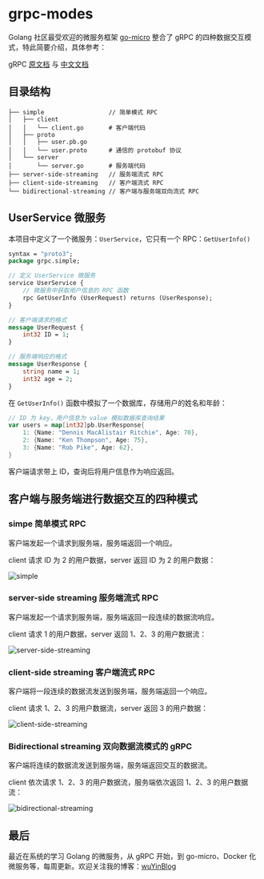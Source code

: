 # grpc-modes

Golang 社区最受欢迎的微服务框架 [go-micro](https://github.com/micro/go-micro) 整合了 gRPC 的四种数据交互模式，特此简要介绍，具体参考：

gRPC [原文档](https://grpc.io/docs/tutorials/basic/go.html) 与 [中文文档](https://doc.oschina.net/grpc)



## 目录结构

```
├── simple					// 简单模式 RPC
│   ├── client	
│   │   └── client.go		# 客户端代码
│   ├── proto			
│   │   ├── user.pb.go	
│   │   └── user.proto		# 通信的 protobuf 协议
│   └── server
│       └── server.go		# 服务端代码
├── server-side-streaming	// 服务端流式 RPC 
├── client-side-streaming	// 客户端流式 RPC 
└── bidirectional-streaming	// 客户端与服务端双向流式 RPC
```



## UserService 微服务

本项目中定义了一个微服务：`UserService`，它只有一个 RPC：`GetUserInfo()`

```protobuf
syntax = "proto3";
package grpc.simple;

// 定义 UserService 微服务
service UserService {
    // 微服务中获取用户信息的 RPC 函数
    rpc GetUserInfo (UserRequest) returns (UserResponse);
}

// 客户端请求的格式
message UserRequest {
    int32 ID = 1;
}

// 服务端响应的格式
message UserResponse {
    string name = 1;
    int32 age = 2;
}
```

在 `GetUserInfo()` 函数中模拟了一个数据库，存储用户的姓名和年龄：

```go
// ID 为 key，用户信息为 value 模拟数据库查询结果
var users = map[int32]pb.UserResponse{
	1: {Name: "Dennis MacAlistair Ritchie", Age: 70},
	2: {Name: "Ken Thompson", Age: 75},
	3: {Name: "Rob Pike", Age: 62},
}
```

客户端请求带上 ID，查询后将用户信息作为响应返回。





## 客户端与服务端进行数据交互的四种模式

### simpe 简单模式 RPC

客户端发起一个请求到服务端，服务端返回一个响应。

client 请求 ID 为 2 的用户数据，server 返回 ID 为 2 的用户数据：

![simple](http://p7f8yck57.bkt.clouddn.com/2018-05-09-134349.gif)



### server-side streaming 服务端流式 RPC 

客户端发起一个请求到服务端，服务端返回一段连续的数据流响应。

client 请求 1 的用户数据，server 返回 1、2、3 的用户数据流：

![server-side-streaming](http://p7f8yck57.bkt.clouddn.com/2018-05-09-134746.gif)



### client-side streaming 客户端流式 RPC 

客户端将一段连续的数据流发送到服务端，服务端返回一个响应。

client 请求 1、2、3 的用户数据流，server 返回 3 的用户数据：

![client-side-streaming](http://p7f8yck57.bkt.clouddn.com/2018-05-09-135043.gif)



### Bidirectional streaming 双向数据流模式的 gRPC

客户端将连续的数据流发送到服务端，服务端返回交互的数据流。

client 依次请求 1、2、3 的用户数据流，服务端依次返回 1、2、3 的用户数据流：

![bidirectional-streaming](http://p7f8yck57.bkt.clouddn.com/2018-05-09-135326.gif)





## 最后

最近在系统的学习 Golang 的微服务，从 gRPC 开始，到 go-micro、Docker 化微服务等，每周更新。欢迎关注我的博客：[wuYinBlog](https://github.com/wuYin/blog)
